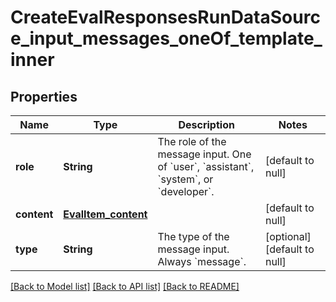 # CreateEvalResponsesRunDataSource_input_messages_oneOf_template_inner
## Properties

| Name | Type | Description | Notes |
|------------ | ------------- | ------------- | -------------|
| **role** | **String** | The role of the message input. One of &#x60;user&#x60;, &#x60;assistant&#x60;, &#x60;system&#x60;, or &#x60;developer&#x60;.  | [default to null] |
| **content** | [**EvalItem_content**](EvalItem_content.md) |  | [default to null] |
| **type** | **String** | The type of the message input. Always &#x60;message&#x60;.  | [optional] [default to null] |

[[Back to Model list]](../README.md#documentation-for-models) [[Back to API list]](../README.md#documentation-for-api-endpoints) [[Back to README]](../README.md)

